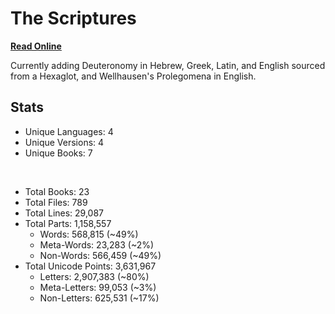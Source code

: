 # The Scriptures

**[Read Online](https://r-neal-kelly.github.io/the_scriptures/)**

Currently adding Deuteronomy in Hebrew, Greek, Latin, and English sourced from a Hexaglot, and Wellhausen's Prolegomena in English.

## Stats

- Unique Languages: 4
- Unique Versions: 4
- Unique Books: 7

<br>

- Total Books: 23
- Total Files: 789
- Total Lines: 29,087
- Total Parts: 1,158,557
    - Words: 568,815 (~49%)
    - Meta-Words: 23,283 (~2%)
    - Non-Words: 566,459 (~49%)
- Total Unicode Points: 3,631,967
    - Letters: 2,907,383 (~80%)
    - Meta-Letters: 99,053 (~3%)
    - Non-Letters: 625,531 (~17%)
